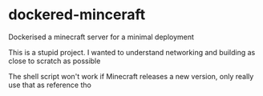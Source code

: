 # dockered-minceraft
Dockerised a minecraft server for a minimal deployment

This is a stupid project. I wanted to understand networking and building as close to scratch as possible

The shell script won't work if Minecraft releases a new version, only really use that as reference tho
